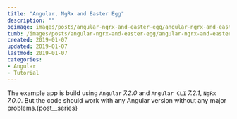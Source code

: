 ```yaml
---
title: "Angular, NgRx and Easter Egg"
description: ""
ogimage: images/posts/angular-ngrx-and-easter-egg/angular-ngrx-and-easter-egg-og.jpg
tumb: /images/posts/angular-ngrx-and-easter-egg/angular-ngrx-and-easter-egg
created: 2019-01-07
updated: 2019-01-07
lastmod: 2019-01-07
categories:
- Angular
- Tutorial
---
```



The example app is build using `Angular` *7.2.0* and `Angular CLI` *7.2.1*, `NgRx` *7.0.0*. But the code should work with any Angular version without any major problems.{post__series}
